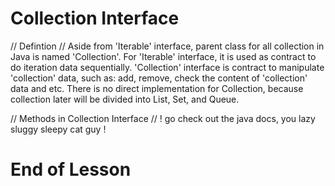 # Collection Interface

// Defintion //
Aside from 'Iterable' interface, parent class for all collection in Java is named 'Collection'.
For 'Iterable' interface, it is used as contract to do iteration data sequentially.
'Collection' interface is contract to manipulate 'collection' data, such as: add, remove, check the content of 'collection' data and etc.
There is no direct implementation for Collection, because collection later will be divided into List, Set, and Queue. 

// Methods in Collection Interface //
! go check out the java docs, you lazy sluggy sleepy cat guy !

# End of Lesson